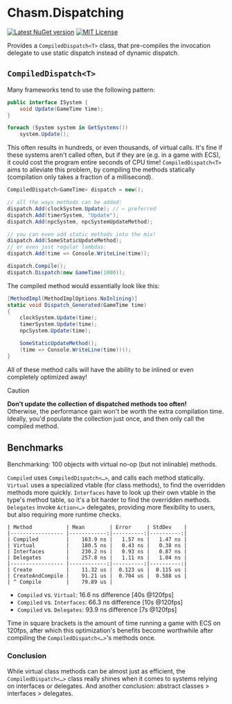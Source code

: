 # Chasm.Dispatching

[![Latest NuGet version](https://img.shields.io/nuget/v/Chasm.Dispatching)](https://www.nuget.org/packages/Chasm.Dispatching/)
[![MIT License](https://img.shields.io/github/license/Chasmical/Chasm)](../LICENSE)

Provides a `CompiledDispatch<T>` class, that pre-compiles the invocation delegate to use static dispatch instead of dynamic dispatch.



## `CompiledDispatch<T>`

Many frameworks tend to use the following pattern:

```csharp
public interface ISystem {
    void Update(GameTime time);
}

foreach (System system in GetSystems())
    system.Update();
```

This often results in hundreds, or even thousands, of virtual calls. It's fine if these systems aren't called often, but if they are (e.g. in a game with ECS), it could cost the program entire seconds of CPU time! `CompiledDispatch<T>` aims to alleviate this problem, by compiling the methods statically (compilation only takes a fraction of a millisecond).

```csharp
CompiledDispatch<GameTime> dispatch = new();

// all the ways methods can be added:
dispatch.Add(clockSystem.Update); // ← preferred
dispatch.Add(timerSystem, "Update");
dispatch.Add(npcSystem, npcSystemUpdateMethod);

// you can even add static methods into the mix!
dispatch.Add(SomeStaticUpdateMethod);
// or even just regular lambdas:
dispatch.Add(time => Console.WriteLine(time));

dispatch.Compile();
dispatch.Dispatch(new GameTime(1000));
```

The compiled method would essentially look like this:

```csharp
[MethodImpl(MethodImplOptions.NoInlining)]
static void Dispatch_Generated(GameTime time)
{
    clockSystem.Update(time);
    timerSystem.Update(time);
    npcSystem.Update(time);

    SomeStaticUpdateMethod();
    (time => Console.WriteLine(time))();
}
```

All of these method calls will have the ability to be inlined or even completely optimized away!

> [!CAUTION]
>
> **Don't update the collection of dispatched methods too often!**  
> Otherwise, the performance gain won't be worth the extra compilation time.  
> Ideally, you'd populate the collection just once, and then only call the compiled method.



## Benchmarks

Benchmarking: 100 objects with virtual no-op (but not inlinable) methods.

`Compiled` uses `CompiledDispatch<…>`, and calls each method statically. `Virtual` uses a specialized vtable (for class methods), to find the overridden methods more quickly. `Interfaces` have to look up their own vtable in the type's method table, so it's a bit harder to find the overridden methods. `Delegates` invoke `Action<…>` delegates, providing more flexibility to users, but also requiring more runtime checks.

```
| Method           | Mean        | Error     | StdDev    |
|----------------- |------------:|----------:|----------:|
| Compiled         |    163.9 ns |   1.57 ns |   1.47 ns |
| Virtual          |    180.5 ns |   0.43 ns |   0.38 ns |
| Interfaces       |    230.2 ns |   0.93 ns |   0.87 ns |
| Delegates        |    257.8 ns |   1.11 ns |   1.04 ns |
|----------------- |------------:|----------:|----------:|
| Create           |    11.32 us |  0.123 us |  0.115 us |
| CreateAndCompile |    91.21 us |  0.704 us |  0.588 us |
| ^ Compile        |    79.89 us |
```

- `Compiled` vs. `Virtual`: 16.6 ns difference [40s @120fps]
- `Compiled` vs. `Interfaces`: 66.3 ns difference [10s @120fps]
- `Compiled` vs. `Delegates`: 93.9 ns difference [7s @120fps]

Time in square brackets is the amount of time running a game with ECS on 120fps, after which this optimization's benefits become worthwhile after compiling the `CompiledDispatch<…>`'s methods once.

### Conclusion

While virtual class methods can be almost just as efficient, the `CompiledDispatch<…>` class really shines when it comes to systems relying on interfaces or delegates. And another conclusion: abstract classes > interfaces > delegates.


